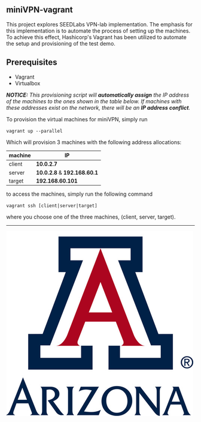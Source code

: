 ## miniVPN-vagrant

This project explores SEEDLabs VPN-lab implementation. The emphasis for this implementation is to automate the process of setting up the machines. To achieve this effect, Hashicorp's Vagrant has been utilized to automate the setup and provisioning of the test demo.

## Prerequisites
- Vagrant
- Virtualbox

***NOTICE:*** *This provisioning script will **automatically assign** the IP address of the machines to the ones shown in the table below. If machines with these addresses exist on the network, there will be an **IP address conflict**.*

To provision the virtual machines for miniVPN, simply run
```
vagrant up --parallel
```
Which will provision 3 machines with the following address allocations:

| machine | IP |
| ------- | -- |
| client | **10.0.2.7** |
| server | **10.0.2.8** & **192.168.60.1** |
| target | **192.168.60.101** |

to access the machines, simply run the following command

```
vagrant ssh [client|server|target]
```
where you choose one of the three machines, (client, server, target).


---
  ![UofA](images/UofA.jfif)
